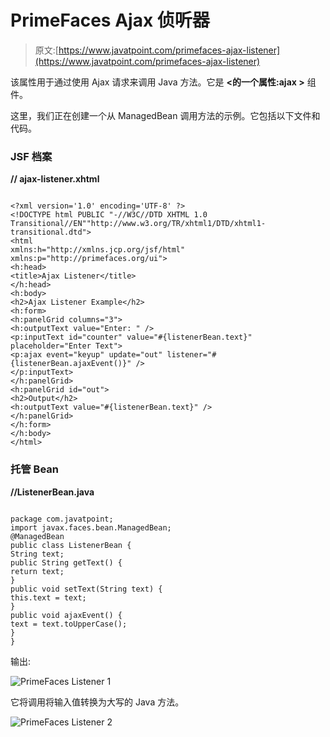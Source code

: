 # PrimeFaces Ajax 侦听器

> 原文:[https://www.javatpoint.com/primefaces-ajax-listener](https://www.javatpoint.com/primefaces-ajax-listener)

该属性用于通过使用 Ajax 请求来调用 Java 方法。它是 **<的一个属性:ajax >** 组件。

这里，我们正在创建一个从 ManagedBean 调用方法的示例。它包括以下文件和代码。

### JSF 档案

**// ajax-listener.xhtml**

```

<?xml version='1.0' encoding='UTF-8' ?>
<!DOCTYPE html PUBLIC "-//W3C//DTD XHTML 1.0 Transitional//EN""http://www.w3.org/TR/xhtml1/DTD/xhtml1-transitional.dtd">
<html 
xmlns:h="http://xmlns.jcp.org/jsf/html"
xmlns:p="http://primefaces.org/ui">
<h:head>
<title>Ajax Listener</title>
</h:head>
<h:body>
<h2>Ajax Listener Example</h2>
<h:form>
<h:panelGrid columns="3">
<h:outputText value="Enter: " />
<p:inputText id="counter" value="#{listenerBean.text}" placeholder="Enter Text">
<p:ajax event="keyup" update="out" listener="#{listenerBean.ajaxEvent()}" />
</p:inputText>
</h:panelGrid>
<h:panelGrid id="out">
<h2>Output</h2>
<h:outputText value="#{listenerBean.text}" />
</h:panelGrid>
</h:form>
</h:body>
</html>

```

### 托管 Bean

**//ListenerBean.java**

```

package com.javatpoint;
import javax.faces.bean.ManagedBean;
@ManagedBean
public class ListenerBean {
String text;
public String getText() {
return text;
}
public void setText(String text) {
this.text = text;
}
public void ajaxEvent() {
text = text.toUpperCase();
}
}

```

输出:

![PrimeFaces Listener 1](../Images/5c7b0a9dfc9daa436826618584de9a4b.png)

它将调用将输入值转换为大写的 Java 方法。

![PrimeFaces Listener 2](../Images/5e3266bc0a25b706ef535967f3c6b8e5.png)